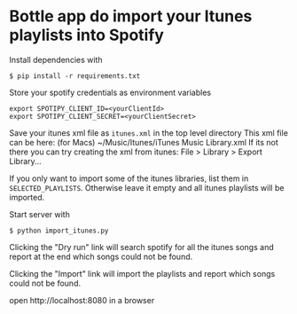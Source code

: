 # Bottle app do import your Itunes playlists into Spotify

Install dependencies with

    $ pip install -r requirements.txt

Store your spotify credentials as environment variables

    export SPOTIPY_CLIENT_ID=<yourClientId>
    export SPOTIPY_CLIENT_SECRET=<yourClientSecret>
    
Save your itunes xml file as `itunes.xml` in the top level directory
This xml file can be here: (for Macs) ~/Music/Itunes/iTunes Music Library.xml
If its not there you can try creating the xml from itunes: File > Library > Export Library...

If you only want to import some of the itunes libraries, list them in `SELECTED_PLAYLISTS`. Otherwise leave it empty and all itunes playlists will be imported.

Start server with

    $ python import_itunes.py 

Clicking the "Dry run" link will search spotify for all the itunes songs and report at the end which songs could not be found.

Clicking the "Import" link will import the playlists and report which songs could not be found.

open http://localhost:8080 in a browser
